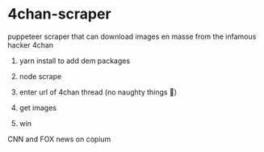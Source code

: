 # 4chan-scraper
 puppeteer scraper that can download images en masse from the infamous hacker 4chan

 1. yarn install to add dem packages

 2. node scrape

 3. enter url of 4chan thread (no naughty things 👿)

 4. get images

 5. win

 CNN and FOX news on copium

